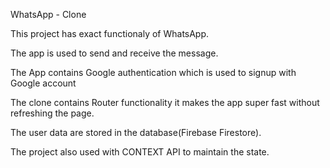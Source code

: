 WhatsApp - Clone

This project has exact functionaly of WhatsApp.

The app is used to send and receive the message.

The App contains Google authentication which is used to signup with Google account

The clone contains Router functionality it makes the app super fast without refreshing the page.

The user data are stored in the database(Firebase Firestore).

The project also used with CONTEXT API to maintain the state.
